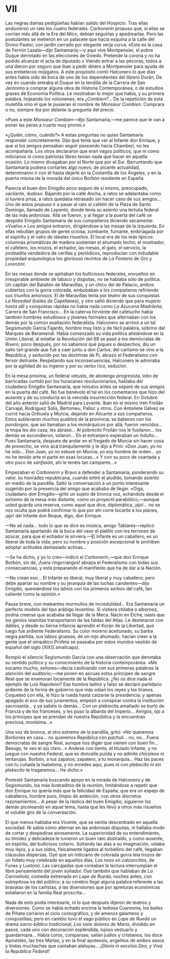 # VII

Las negras damas pedigüeñas habían salido del Hospicio. Tras ellas anduvieron
un rato los cuatro federales. *Carbonerín* propuso que, si ellas se corrían más
allá de la Era del Mico, debían seguirlas y apedrearlas. Pero las postulantes
se metieron en un palacete que hacía esquina a la calle del Divino Pastor, con
jardín cerrado por elegante verja curva. «Esta es la casa de Fermín Lasala—dijo
Santamaría,—y aquí vive Montpensier, el pobre Duque derrotado en las elecciones
de Oviedo. Pretende la corona y no ha podido alcanzar el acta de diputado.»
Viendo entrar a las pécoras, todos a una dieron por seguro que iban a pedir
dinero a Montpensier para ayuda de sus embelecos mojigatos. A este propósito
contó Halconero lo que días antes había oído de boca de uno de los dependientes
del librero Durán. De vez en cuando entraba el Duque en la tendilla de la
Carrera de San Jerónimo a comprar alguna obra de Historia Contemporánea, o de
estudios graves de Economía Política. Le mostraban lo mejor que había, y su
primera palabra, hojeando los volúmenes, era *¿Combien?*... De la repetición de
esta muletilla vino el que le pusieran el nombre de *Monsieur Combien*.
Comprara o no, siempre iba por delante la pregunta del precio.

«Pues a este *Monsieur Combien*—dijo Santamaría,—me parece que le van
a poner las peras a cuarto muy pronto.»

«¿Quién, cómo, cuándo?» A estas preguntas no quiso Santamaría responder
concretamente. Dijo que tenía que ver al Infante don Enrique, y que si los
amigos pensaban seguir paseando hacia Chamberí, no les acompañaría. Los otros
declararon que eran vagos políticos, que ni como milicianos ni como patriotas
libres tenían nada que hacer en aquella ocasión. Lo mismo divagaban por el
Norte que por el Sur. Barruntando que Santamaría pudiera contarles algo nuevo,
de picante actualidad, determinaron ir con él hasta dejarle en la Costanilla de
los Ángeles, y en la puerta misma de la morada del único Borbón residente en
España.

Parecía el buen don Emigdio poco seguro de sí mismo, preocupado, vacilante,
dudoso. Bajando por la calle Ancha, a ratos se adelantaba como si tuviera
prisa, a ratos quedaba retrasado sin hacer caso de sus amigos... Uno de estos
propuso ir a pasar el rato al cafetín de la Plaza de Santo Domingo, llamado de
*Lepanto*, donde tenía su asiento una tertulia federal de las más ardorosas.
Allá se fueron, y al llegar a la puerta del café se despidió Emigdio Santamaría
de sus compañeros diciendo secamente: «Vuelvo.» Los amigos entraron,
dirigiéndose a las mesas de la izquierda. En ellas rebullían grupos de gente
ociosa, zumbante, fumante, embriagada por el espíritu y el vaho de ideales
risueños. El local era de los más típicos: columnas prismáticas de madera
sostenían el ahumado techo; el mostrador, el cafetero, los mozos, el echador,
las mesas, el gato, el servicio, la jorobadita vendedora de cerillas
y periódicos, reproducían con indudable propiedad arqueológica los gloriosos
recintos de *La Fontana* de Oro y *Lorenzini*.

En las mesas donde se apiñaban los bulliciosos federales, envueltos en
irrespirable ambiente de tabaco y disputas, no se hablaba sólo de política. Un
capitán del Batallón de Maravillas, y un chico del de Palacio, ambos cubiertos
con la gorra colorada, embobaban a los compañeros refiriendo sus triunfos
amorosos. El de Maravillas tenía por teatro de sus conquistas *La Novedad*
(bailes de Capellanes), y otro saltó diciendo que para mujerío *hasta allí*
y conquistas rápidas no había nada como *La Azucena Madrileña*, Carrera de San
Francisco... En la caterva hirviente del cafetucho había también hombres
estudiosos y jóvenes formales que alternaban con los demás por la común
exaltación federalista. Halconero se arrimó a un tal Segismundo García Fajardo,
hombre muy listo y de fácil palabra, sobrino del Marqués de Beramendi. Había
comenzado su vida política alistándose en la Unión Liberal; al estallar la
Revolución del 68 se pasó a los demócratas de Rivero; poco después, por no
sabemos qué piques o despechos, dio un salto tan grande que fue a caer junto
a don Carlos; del carlismo se vino a la República, y seducido por las doctrinas
de Pi, abrazó el Federalismo con fervor delirante.  Respetando sus
inconsecuencias, Halconero le admiraba por la agilidad de su ingenio y por su
verbo rico, seductor.

En la mesa próxima, un federal vetusto, de abolengo progresista, lobo de
barricadas curtido por los huracanes revolucionarios, hablaba del ciudadano
Emigdio Santamaría, que minutos antes se separó de sus amigos en la puerta del
café. No fue benévolo el tal en los comentarios que hizo del ausente y de su
conducta en la vencida insurrección federal. En Octubre del año anterior salió
de Madrid para Levante. Iban en el mismo tren Froilán Carvajal, Rodríguez
Solís, Bertomeu, Palloc y otros. Con Antoñete Gálvez se corrió hacia Orihuela
y Murcia, dejando en Alicante a sus compañeros. Estos sublevaron muchos pueblos
de la provincia; se batieron con los *pandorgos*, que así llamaban a los
monárquicos por allá; fueron vencidos... la tropa les dio caza, les abrasó...
Al pobrecito Froilán nos le fusilaron... los demás se escondieron, volaron...
En el extranjero esperaban un indulto... Pues Santamaría, después de andar en
el fregado de Murcia sin hacer cosa de provecho, se vino acá tranquilamente
y le dijo a Prim: «Don Juan, yo no he sido... Don Juan, yo no estuve en Murcia;
yo soy hombre de orden... yo no he tenido arte ni parte en esas locuras...»
Y con su poco de coartada y otro poco de *sanfasón*, ahí le tenéis tan
campante...»

Empezaban el *Carbonerín* y Bravo a defender a Santamaría, ponderando su valor,
su honradez republicana, cuando entró el aludido, tomando asiento en medio de
la pandilla. Saltó la conversación a un punto interesante sugerido por la
presencia del amigo que acababa de llegar. «Oiga, ciudadano don Emigdio—gritó
un sujeto de bronca voz, echándola desde el extremo de la mesa más distante,
como un proyectil parabólico,—aunque usted guarda una reserva, como aquel que
dice, diplomática, ¡ajo!... no se nos oculta que podrá confirmar lo que por ahí
corre tocante a los planes, ¡ajo! del Infante don Roque, digo, don Enrique.

—No sé nada... todo lo que se dice es música, amigo Tablares—replicó Santamaría
apartando de la boca del vaso el platillo con los terrones de azúcar, para que
el echador le sirviera.—El Infante es un caballero, es un liberal de toda la
vida; pero su nombre y posición excepcional le prohíben adoptar actitudes
demasiado activas...

—Se ha dicho, y yo lo creo—indicó el *Carbonerín*,—que don Enrique Borbón, sin
de, ¡fuera ringorrangos! abraza el Federalismo con todas sus consecuencias,
y está preparando el manifiesto que ha de dar a la Nación.

—No crean eso... El Infante es liberal, muy liberal y muy caballero; pero debe
apartar su nombre y su jerarquía de las luchas candentes—dijo Emigdio,
quemándose los labios con los primeros sorbos del café, tan caliente como la
opinión.»

Pausa breve, con maleantes murmullos de incredulidad... Era Santamaría un
perfecto modelo del tipo arábigo levantino. Si vistiera chilaba o albornoz,
podría creerse que acababa de llegar de la Meca. Nació en Elche, oasis que los
genios islamitas transportaron de las faldas del Atlas. Le destetaron con
dátiles, y desde su tierna infancia aprendió el Korán de la Libertad, que luego
fue ardiente Federalismo. Su color moreno aceitunado, su barba negra partida,
sus labios gruesos, de un rojo ahumado, hacían creer a la gente que el
simpático Profeta se paseaba por estos mundos vestido de español del siglo <span class="sc3">[XIX]{.smallcaps}</span>. 

Rompió el silencio Segismundo García con una observación que denotaba su
sentido político y su conocimiento de la historia contemporánea. «Me escamo
mucho, señores—decía cautivando con sus primeras palabras la atención del
auditorio;—me ponen en ascuas estos príncipes de sangre Real que se enamoran
locamente de la República. ¿No os dice nada el ejemplo de Luis Napoleón? Ese
hombre ladino y falso se declaró partidario ardiente de la forma de gobierno
que más odian los reyes y los tiranos. Coqueteó con ella, le hizo la rueda
hasta calzarse la presidencia; y apenas apagado el eco de sus juramentos,
empezó a conspirar contra la institución sacrosanta... y ya sabéis lo demás...
Con un plebiscito amañado se burló de Francia y de los franceses, y les puso la
albarda del Imperio... Amigos, ojo a los príncipes que se prendan de nuestra
República y la encuentran preciosa, monísima...»

Una voz de bronce, al otro extremo de la pandilla, gritó: «No queremos Borbones
en casa... no queremos República con *pachulí*... no, no... Fuera demócratas de
sangre Real, aunque nos digan que vienen con buen fin... Besugo, te veo el ojo
claro...» Andese con tiento, el titulado Infante, y no juegue con nuestra
Federal, que es doncella pulida y no admite chicoleos ni tentarujas. Borbón,
a tus zapatos; zapatero, a tu monarquía... Haz las paces con tu cuñada la
Isabelona, y no enredes aquí, pues ni con *plebecito* ni sin *plebecito* te
tragaremos... He dicho.»

Protestó Santamaría buscando apoyo en la mirada de Halconero y de Segismundo,
los más ilustraditos de la reunión, limitándose a repetir que don Enrique no
quería más que la felicidad de España; que era un espejo de caballeros, hombre
puro, limpio de ambición, con otros discretos razonamientos... A pesar de la
réplica del buen Emigdio, siguieron los demás picoteando en aquel tema, hasta
que les llevó a otros más risueños el voluble giro de la conversación.

El que menos hablaba era Vicente, que se sentía descentrado en aquella
sociedad. Ni sabía cómo alternar en las ardorosas disputas, ni hallaba modo de
cortar y despedirse airosamente. La superioridad de su entendimiento, su
timidez y delicadeza le tuvieron un buen rato abstraído, y como ausente, en
espíritu, del bullicioso cotarro. Soltando las alas a su imaginación, volaba
muy lejos, y a sus oídos, físicamente ligados al torbellino del café, llegaban
cláusulas dispersas. Oyó que un miliciano de colorada gorra leía trozos de un
folleto muy celebrado en aquellos días, *Los neos en calzoncillos*, de Funes
y Lustonó. Las carcajadas que coreaban la lectura interrumpían el libre
pensamiento del joven soñador. Oyó también que hablaban de *La Carmañola*,
comedia estrenada en *Lope de Rueda*, noches antes, con estrepitosa ira del
público; a su cerebro llegó alguna palabra referente a las bravatas de los
carlistas, a las disensiones que por apreturas económicas estallaron en la
familia Real proscrita...

Nada de esto podía interesarle, ni lo que después dijeron de teatros
y diversiones. Como se había echado encima la tediosa Cuaresma, los bailes de
Piñata cerraron el ciclo coreográfico, y de amenos galanteos y conquistillas;
pero en cambio tuvo el vago público en *Lope de Rueda* un drama *sacro-bíblico
tradicional*, *Los siete dolores de María*, dividido en pasos, cada uno con
decoración espléndida, lujoso vestuario y guardarropía... Había coros,
comparsas; salían judíos y cristianos, los doce Apóstoles, las tres Marías,
y en la final apoteosis, angelitos de ambos sexos y lindas muchachas que
cantaban aleluyas... *¡Gloria in excelsis Deo, y Viva la República Federal!*
